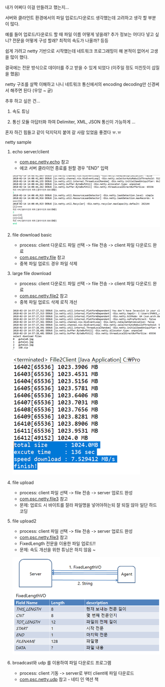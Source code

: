 내가 어쩌다 이걸 만들려고 했는지...

서버와 클라언트 환경에서의  파일 업로드/다운로드 생각했는데 고려하고 생각 할 부분이 많다. 

예를 들어 업로드/다운로드 할 때 파일 이름 어떻게 넣을래? 추가 정보는 어디다 넣고 싶니? 전문을 어떻게 구성 할래? 최적의 속도가 나올까? 등등 

쉽게 가려고 netty 기반으로 시작했는데 네트워크 프로그래밍이 해 본적이 없어서 고생을 많이 했다.

결국에는 전문 방식으로 데이터를 주고 받을 수 있게 되었다 (이주일 정도 미친듯이 삽질을 했음)

netty 구조를  살짝 이해하고 나니 네트워크 통신에서의 encoding decoding만 신경써서 해주면 된다 (우앙 ~ 굳)

추후 하고 싶은 건...

1. 속도 튜닝

2. 통신 모듈 아답터화 하여 Delimiter, XML, JSON 통신이 가능하게 ...

혼자 하긴 힘들고 같이 덕지덕지 붙여 갈 사람 있었음 좋겠다 ㅠ.ㅠ 

netty sample

1. echo server/client 
	- [com.psc.netty.echo](src/com/psc/netty/echo) 참고
	- 에코 서버 클라이언 종료를 원할 경우 "END" 입력
	
	![screenshot](https://github.com/parkseungchul/javaSample/blob/master/nettySample/img/echoClient.png?raw=true) 
	
2. file download basic
	- process: client 다운로드 파일 선택 -> file 전송 -> client 파일 다운로드 완료   
	- [com.psc.netty.file](src/com/psc/netty/file) 참고
	- 중복 파일 업로드 경우 파일 삭제

3. large file download
	- process: client 다운로드 파일 선택 -> file 전송 -> client 파일 다운로드 완료   
	- [com.psc.netty.file2](src/com/psc/netty/file2) 참고
	- 중복 파일 업로드 삭제 로직 개선 	
	
	![screenshot](https://github.com/parkseungchul/javaSample/blob/master/nettySample/img/fileClient1.png?raw=true) 
	
	![screenshot](https://github.com/parkseungchul/javaSample/blob/master/nettySample/img/fileClient2.png?raw=true)
	
	
4. file upload 
	- process: client 파일 선택 -> file 전송 -> server 업로드 완성
	- [com.psc.netty.file3](src/com/psc/netty/file2) 참고
	- 문제: 업로드 시 바이트를 잘라 파일명을 넣어야하는되 잘 되질 않아 일단 하드코딩	
	
5. file upload2
	- process: client 파일 선택 -> file 전송 -> server 업로드 완성
	- [com.psc.netty.file3](src/com/psc/netty/fixed) 참고
	- FixedLength 전문을 이용한 파일 업로드!! 
	- 문제: 속도 개선을 위한 튜닝은 하지 않음 ~ 	

	![screenshot](https://github.com/parkseungchul/javaSample/blob/master/nettySample/img/fixed1.png?raw=true)
	
6. broadcast와 udp 를 이용하여 파일 다운로드 프로그램 
	- process: client 기동 -> server로 부터 client에 파일 다운로드 
	- [com.psc.netty.udp](src/com/psc/netty/udp) 참고 - 네티 인 액션 책

	